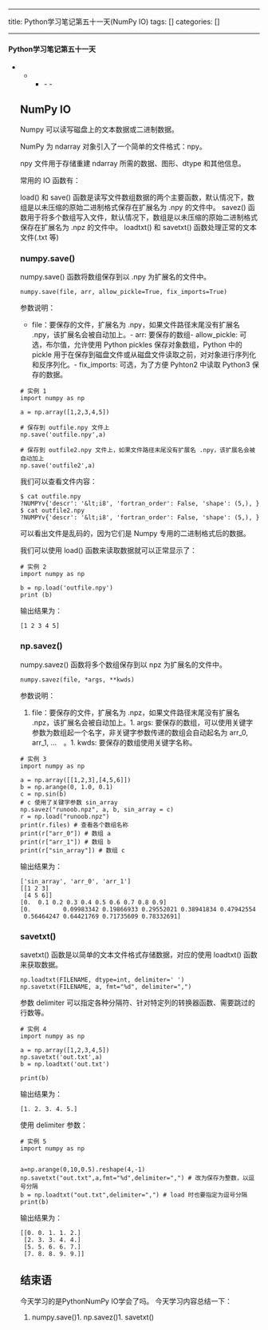 
--- 
title:  Python学习笔记第五十一天(NumPy IO) 
tags: []
categories: [] 

---


#### Python学习笔记第五十一天
- - <ul><li>- - 


## NumPy IO

Numpy 可以读写磁盘上的文本数据或二进制数据。

NumPy 为 ndarray 对象引入了一个简单的文件格式：npy。

npy 文件用于存储重建 ndarray 所需的数据、图形、dtype 和其他信息。

常用的 IO 函数有：

load() 和 save() 函数是读写文件数组数据的两个主要函数，默认情况下，数组是以未压缩的原始二进制格式保存在扩展名为 .npy 的文件中。 savez() 函数用于将多个数组写入文件，默认情况下，数组是以未压缩的原始二进制格式保存在扩展名为 .npz 的文件中。 loadtxt() 和 savetxt() 函数处理正常的文本文件(.txt 等)

### numpy.save()

numpy.save() 函数将数组保存到以 .npy 为扩展名的文件中。

```
numpy.save(file, arr, allow_pickle=True, fix_imports=True)

```

参数说明：
- file：要保存的文件，扩展名为 .npy，如果文件路径末尾没有扩展名 .npy，该扩展名会被自动加上。- arr: 要保存的数组- allow_pickle: 可选，布尔值，允许使用 Python pickles 保存对象数组，Python 中的 pickle 用于在保存到磁盘文件或从磁盘文件读取之前，对对象进行序列化和反序列化。- fix_imports: 可选，为了方便 Pyhton2 中读取 Python3 保存的数据。
```
# 实例 1
import numpy as np 
 
a = np.array([1,2,3,4,5]) 
 
# 保存到 outfile.npy 文件上
np.save('outfile.npy',a) 
 
# 保存到 outfile2.npy 文件上，如果文件路径末尾没有扩展名 .npy，该扩展名会被自动加上
np.save('outfile2',a)

```

我们可以查看文件内容：

```
$ cat outfile.npy 
?NUMPYv{'descr': '&lt;i8', 'fortran_order': False, 'shape': (5,), }  
$ cat outfile2.npy 
?NUMPYv{'descr': '&lt;i8', 'fortran_order': False, 'shape': (5,), } 

```

可以看出文件是乱码的，因为它们是 Numpy 专用的二进制格式后的数据。

我们可以使用 load() 函数来读取数据就可以正常显示了：

```
# 实例 2
import numpy as np 
 
b = np.load('outfile.npy')  
print (b)

```

输出结果为：

```
[1 2 3 4 5]

```

### np.savez()

numpy.savez() 函数将多个数组保存到以 npz 为扩展名的文件中。

```
numpy.savez(file, *args, **kwds)

```

参数说明：
1. file：要保存的文件，扩展名为 .npz，如果文件路径末尾没有扩展名 .npz，该扩展名会被自动加上。1. args: 要保存的数组，可以使用关键字参数为数组起一个名字，非关键字参数传递的数组会自动起名为 arr_0, arr_1, …　。1. kwds: 要保存的数组使用关键字名称。
```
# 实例 3
import numpy as np 
 
a = np.array([[1,2,3],[4,5,6]])
b = np.arange(0, 1.0, 0.1)
c = np.sin(b)
# c 使用了关键字参数 sin_array
np.savez("runoob.npz", a, b, sin_array = c)
r = np.load("runoob.npz")  
print(r.files) # 查看各个数组名称
print(r["arr_0"]) # 数组 a
print(r["arr_1"]) # 数组 b
print(r["sin_array"]) # 数组 c

```

输出结果为：

```
['sin_array', 'arr_0', 'arr_1']
[[1 2 3]
 [4 5 6]]
[0.  0.1 0.2 0.3 0.4 0.5 0.6 0.7 0.8 0.9]
[0.         0.09983342 0.19866933 0.29552021 0.38941834 0.47942554
 0.56464247 0.64421769 0.71735609 0.78332691]

```

### savetxt()

savetxt() 函数是以简单的文本文件格式存储数据，对应的使用 loadtxt() 函数来获取数据。

```
np.loadtxt(FILENAME, dtype=int, delimiter=' ')
np.savetxt(FILENAME, a, fmt="%d", delimiter=",")

```

参数 delimiter 可以指定各种分隔符、针对特定列的转换器函数、需要跳过的行数等。

```
# 实例 4
import numpy as np 
 
a = np.array([1,2,3,4,5]) 
np.savetxt('out.txt',a) 
b = np.loadtxt('out.txt')  
 
print(b)

```

输出结果为：

```
[1. 2. 3. 4. 5.]

```

使用 delimiter 参数：

```
# 实例 5
import numpy as np 
 
 
a=np.arange(0,10,0.5).reshape(4,-1)
np.savetxt("out.txt",a,fmt="%d",delimiter=",") # 改为保存为整数，以逗号分隔
b = np.loadtxt("out.txt",delimiter=",") # load 时也要指定为逗号分隔
print(b)

```

输出结果为：

```
[[0. 0. 1. 1. 2.]
 [2. 3. 3. 4. 4.]
 [5. 5. 6. 6. 7.]
 [7. 8. 8. 9. 9.]]

```

## 结束语

今天学习的是PythonNumPy IO学会了吗。 今天学习内容总结一下：
1. numpy.save()1. np.savez()1. savetxt()